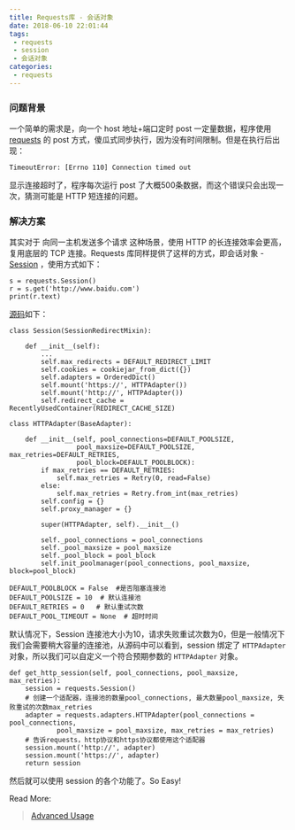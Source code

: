 ```yaml
---
title: Requests库 - 会话对象
date: 2018-06-10 22:01:44
tags:
 - requests
 - session
 - 会话对象
categories:
 - requests
---
```


### 问题背景

一个简单的需求是，向一个 host 地址+端口定时 post 一定量数据，程序使用 [requests](http://www.python-requests.org/en/master/) 的 post 方式，傻瓜式同步执行，因为没有时间限制。但是在执行后出现：

```
TimeoutError: [Errno 110] Connection timed out
```

显示连接超时了，程序每次运行 post 了大概500条数据，而这个错误只会出现一次，猜测可能是 HTTP 短连接的问题。

### 解决方案

其实对于	 向同一主机发送多个请求 这种场景，使用 HTTP 的长连接效率会更高，复用底层的 TCP 连接。Requests 库同样提供了这样的方式，即会话对象 - [Session](http://www.python-requests.org/en/master/user/advanced/#session-objects) ，使用方式如下：

```
s = requests.Session()
r = s.get('http://www.baidu.com')
print(r.text)
```

[源码](http://docs.python-requests.org/en/master/_modules/requests/adapters/?highlight=HTTPAdapter)如下：

```
class Session(SessionRedirectMixin):
 
    def __init__(self):
        ...
        self.max_redirects = DEFAULT_REDIRECT_LIMIT
        self.cookies = cookiejar_from_dict({})
        self.adapters = OrderedDict()
        self.mount('https://', HTTPAdapter())
        self.mount('http://', HTTPAdapter())
        self.redirect_cache = RecentlyUsedContainer(REDIRECT_CACHE_SIZE)
 
class HTTPAdapter(BaseAdapter):
 
    def __init__(self, pool_connections=DEFAULT_POOLSIZE,
                 pool_maxsize=DEFAULT_POOLSIZE, max_retries=DEFAULT_RETRIES,
                 pool_block=DEFAULT_POOLBLOCK):
        if max_retries == DEFAULT_RETRIES:
            self.max_retries = Retry(0, read=False)
        else:
            self.max_retries = Retry.from_int(max_retries)
        self.config = {}
        self.proxy_manager = {}
 
        super(HTTPAdapter, self).__init__()
 
        self._pool_connections = pool_connections
        self._pool_maxsize = pool_maxsize
        self._pool_block = pool_block
        self.init_poolmanager(pool_connections, pool_maxsize, block=pool_block) 
 
DEFAULT_POOLBLOCK = False  #是否阻塞连接池
DEFAULT_POOLSIZE = 10  # 默认连接池
DEFAULT_RETRIES = 0   # 默认重试次数
DEFAULT_POOL_TIMEOUT = None  # 超时时间
```

默认情况下，Session 连接池大小为10，请求失败重试次数为0，但是一般情况下我们会需要稍大容量的连接池，从源码中可以看到，session 绑定了 `HTTPAdapter` 对象，所以我们可以自定义一个符合预期参数的 `HTTPAdapter` 对象。

```
def get_http_session(self, pool_connections, pool_maxsize, max_retries):
    session = requests.Session()
    # 创建一个适配器，连接池的数量pool_connections, 最大数量pool_maxsize, 失败重试的次数max_retries
    adapter = requests.adapters.HTTPAdapter(pool_connections = pool_connections,
            pool_maxsize = pool_maxsize, max_retries = max_retries)
    # 告诉requests，http协议和https协议都使用这个适配器
    session.mount('http://', adapter)
    session.mount('https://', adapter)
    return session
```

然后就可以使用 session 的各个功能了。So Easy!



Read More:

> [Advanced Usage](http://www.python-requests.org/en/master/user/advanced/#session-objects) 